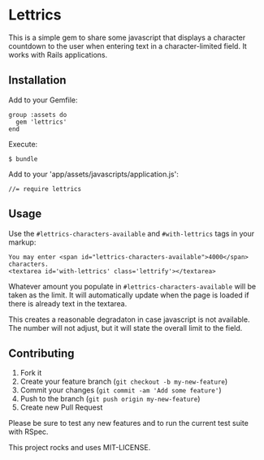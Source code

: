 # Lettrics

This is a simple gem to share some javascript that displays a character
countdown to the user when entering text in a character-limited field. It works
with Rails applications.

## Installation

Add to your Gemfile:

    group :assets do
      gem 'lettrics'
    end

Execute:

    $ bundle

Add to your 'app/assets/javascripts/application.js':

    //= require lettrics

## Usage

Use the `#lettrics-characters-available` and `#with-lettrics` tags in your
markup:

    You may enter <span id="lettrics-characters-available">4000</span> characters.
    <textarea id='with-lettrics' class='lettrify'></textarea>

Whatever amount you populate in `#lettrics-characters-available` will be taken
as the limit. It will automatically update when the page is loaded if there is
already text in the textarea.

This creates a reasonable degradaton in case javascript is not available. The
number will not adjust, but it will state the overall limit to the field.

## Contributing

1. Fork it
2. Create your feature branch (`git checkout -b my-new-feature`)
3. Commit your changes (`git commit -am 'Add some feature'`)
4. Push to the branch (`git push origin my-new-feature`)
5. Create new Pull Request

Please be sure to test any new features and to run the current test suite with
RSpec.

This project rocks and uses MIT-LICENSE.
